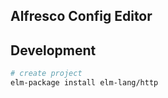 ## Alfresco Config Editor

## Development

```bash
# create project
elm-package install elm-lang/http
```